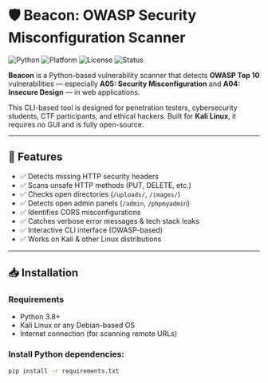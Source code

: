 # 🛡️ Beacon: OWASP Security Misconfiguration Scanner

![Python](https://img.shields.io/badge/python-3.8%2B-blue.svg)
![Platform](https://img.shields.io/badge/platform-Kali%20Linux%20%7C%20Linux-orange)
![License](https://img.shields.io/badge/license-MIT-green)
![Status](https://img.shields.io/badge/project-active-brightgreen)

**Beacon** is a Python-based vulnerability scanner that detects **OWASP Top 10** vulnerabilities — especially **A05: Security Misconfiguration** and **A04: Insecure Design** — in web applications.

This CLI-based tool is designed for penetration testers, cybersecurity students, CTF participants, and ethical hackers. Built for **Kali Linux**, it requires no GUI and is fully open-source.

---

## 🚀 Features

- ✅ Detects missing HTTP security headers
- ✅ Scans unsafe HTTP methods (PUT, DELETE, etc.)
- ✅ Checks open directories (`/uploads/`, `/images/`)
- ✅ Detects open admin panels (`/admin`, `/phpmyadmin`)
- ✅ Identifies CORS misconfigurations
- ✅ Catches verbose error messages & tech stack leaks
- ✅ Interactive CLI interface (OWASP-based)
- ✅ Works on Kali & other Linux distributions

---

## 📥 Installation

### Requirements

- Python 3.8+
- Kali Linux or any Debian-based OS
- Internet connection (for scanning remote URLs)

### Install Python dependencies:

```bash
pip install -r requirements.txt



